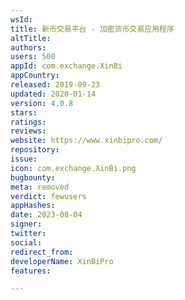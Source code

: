 ```yaml
---
wsId: 
title: 新币交易平台 - 加密货币交易应用程序
altTitle: 
authors: 
users: 500
appId: com.exchange.XinBi
appCountry: 
released: 2019-09-23
updated: 2020-01-14
version: 4.0.8
stars: 
ratings: 
reviews: 
website: https://www.xinbipro.com/
repository: 
issue: 
icon: com.exchange.XinBi.png
bugbounty: 
meta: removed
verdict: fewusers
appHashes: 
date: 2023-08-04
signer: 
twitter: 
social: 
redirect_from: 
developerName: XinBiPro
features: 

---
```



